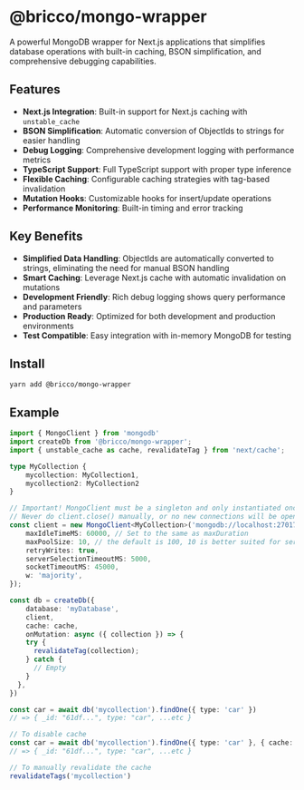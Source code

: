 # @bricco/mongo-wrapper

A powerful MongoDB wrapper for Next.js applications that simplifies database operations with built-in caching, BSON simplification, and comprehensive debugging capabilities.

## Features

- **Next.js Integration**: Built-in support for Next.js caching with `unstable_cache`
- **BSON Simplification**: Automatic conversion of ObjectIds to strings for easier handling
- **Debug Logging**: Comprehensive development logging with performance metrics
- **TypeScript Support**: Full TypeScript support with proper type inference
- **Flexible Caching**: Configurable caching strategies with tag-based invalidation
- **Mutation Hooks**: Customizable hooks for insert/update operations
- **Performance Monitoring**: Built-in timing and error tracking

## Key Benefits

- **Simplified Data Handling**: ObjectIds are automatically converted to strings, eliminating the need for manual BSON handling
- **Smart Caching**: Leverage Next.js cache with automatic invalidation on mutations
- **Development Friendly**: Rich debug logging shows query performance and parameters
- **Production Ready**: Optimized for both development and production environments
- **Test Compatible**: Easy integration with in-memory MongoDB for testing

## Install

```shell
yarn add @bricco/mongo-wrapper
```

## Example

```ts
import { MongoClient } from 'mongodb'
import createDb from '@bricco/mongo-wrapper';
import { unstable_cache as cache, revalidateTag } from 'next/cache';

type MyCollection {
	mycollection: MyCollection1,
	mycollection2: MyCollection2
}

// Important! MongoClient must be a singleton and only instantiated once.
// Never do client.close() manually, or no new connections will be opened.
const client = new MongoClient<MyCollection>('mongodb://localhost:27017', {
	maxIdleTimeMS: 60000, // Set to the same as maxDuration 
	maxPoolSize: 10, // the default is 100, 10 is better suited for serverless
	retryWrites: true,
	serverSelectionTimeoutMS: 5000,
	socketTimeoutMS: 45000,
	w: 'majority',
});

const db = createDb({
	database: 'myDatabase',
	client,
	cache: cache,
	onMutation: async ({ collection }) => {
    try {
      revalidateTag(collection);
    } catch {
      // Empty
    }
  },
})

const car = await db('mycollection').findOne({ type: 'car' })
// => { _id: "61df...", type: "car", ...etc }

// To disable cache
const car = await db('mycollection').findOne({ type: 'car' }, { cache: false })
// => { _id: "61df...", type: "car", ...etc }

// To manually revalidate the cache
revalidateTags('mycollection')
```
